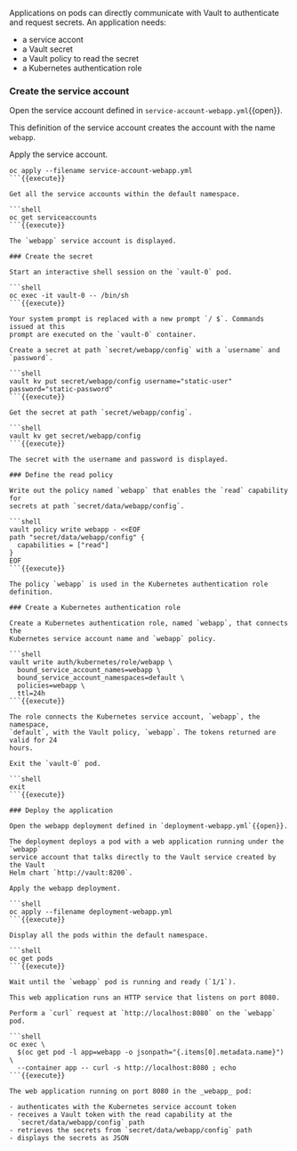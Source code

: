Applications on pods can directly communicate with Vault to authenticate and
request secrets. An application needs:

- a service accont
- a Vault secret
- a Vault policy to read the secret
- a Kubernetes authentication role

### Create the service account

Open the service account defined in `service-account-webapp.yml`{{open}}.

This definition of the service account creates the account with the name
`webapp`.

Apply the service account.

```shell
oc apply --filename service-account-webapp.yml
```{{execute}}

Get all the service accounts within the default namespace.

```shell
oc get serviceaccounts
```{{execute}}

The `webapp` service account is displayed.

### Create the secret

Start an interactive shell session on the `vault-0` pod.

```shell
oc exec -it vault-0 -- /bin/sh
```{{execute}}

Your system prompt is replaced with a new prompt `/ $`. Commands issued at this
prompt are executed on the `vault-0` container.

Create a secret at path `secret/webapp/config` with a `username` and `password`.

```shell
vault kv put secret/webapp/config username="static-user" password="static-password"
```{{execute}}

Get the secret at path `secret/webapp/config`.

```shell
vault kv get secret/webapp/config
```{{execute}}

The secret with the username and password is displayed.

### Define the read policy

Write out the policy named `webapp` that enables the `read` capability for
secrets at path `secret/data/webapp/config`.

```shell
vault policy write webapp - <<EOF
path "secret/data/webapp/config" {
  capabilities = ["read"]
}
EOF
```{{execute}}

The policy `webapp` is used in the Kubernetes authentication role definition.

### Create a Kubernetes authentication role

Create a Kubernetes authentication role, named `webapp`, that connects the
Kubernetes service account name and `webapp` policy.

```shell
vault write auth/kubernetes/role/webapp \
  bound_service_account_names=webapp \
  bound_service_account_namespaces=default \
  policies=webapp \
  ttl=24h
```{{execute}}

The role connects the Kubernetes service account, `webapp`, the namespace,
`default`, with the Vault policy, `webapp`. The tokens returned are valid for 24
hours.

Exit the `vault-0` pod.

```shell
exit
```{{execute}}

### Deploy the application

Open the webapp deployment defined in `deployment-webapp.yml`{{open}}.

The deployment deploys a pod with a web application running under the `webapp`
service account that talks directly to the Vault service created by the Vault
Helm chart `http://vault:8200`.

Apply the webapp deployment.

```shell
oc apply --filename deployment-webapp.yml
```{{execute}}

Display all the pods within the default namespace.

```shell
oc get pods
```{{execute}}

Wait until the `webapp` pod is running and ready (`1/1`).

This web application runs an HTTP service that listens on port 8080.

Perform a `curl` request at `http://localhost:8080` on the `webapp` pod.

```shell
oc exec \
  $(oc get pod -l app=webapp -o jsonpath="{.items[0].metadata.name}") \
  --container app -- curl -s http://localhost:8080 ; echo
```{{execute}}

The web application running on port 8080 in the _webapp_ pod:

- authenticates with the Kubernetes service account token
- receives a Vault token with the read capability at the
  `secret/data/webapp/config` path
- retrieves the secrets from `secret/data/webapp/config` path
- displays the secrets as JSON
